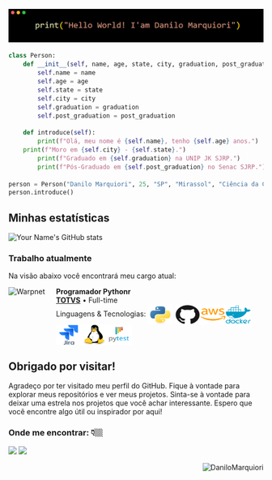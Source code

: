 ![Hello World !](Header.png "Hello World !")

```python
class Person:
    def __init__(self, name, age, state, city, graduation, post_graduation):
        self.name = name
        self.age = age
        self.state = state
        self.city = city
        self.graduation = graduation
        self.post_graduation = post_graduation

    def introduce(self):
        print(f"Olá, meu nome é {self.name}, tenho {self.age} anos.")
	print(f"Moro em {self.city} - {self.state}.")
        print(f"Graduado em {self.graduation} na UNIP JK SJRP.")
        print(f"Pós-Graduado em {self.post_graduation} no Senac SJRP.")

person = Person("Danilo Marquiori", 25, "SP", "Mirassol", "Ciência da Computação", "Inteligencia Artificial")
person.introduce()

```

## Minhas estatísticas

![Your Name's GitHub stats](https://github-readme-stats.vercel.app/api?username=danilomarquiori&show_icons=true&theme=dark)

### Trabalho atualmente
Na visão abaixo você encontrará meu cargo atual:

[<img align="left" height="94px" width="94px" alt="Warpnet" src="https://yt3.googleusercontent.com/ytc/AGIKgqNB0CQ_i8cyTiClwVw5CySwcPd9r3KP5_L4u51SkA=s900-c-k-c0x00ffffff-no-rj"/>](https://www.totvs.com/)

**Programador Pythonr** \
[**TOTVS**](https://www.totvs.com/) • Full-time \
Linguagens & Tecnologias: <img align="center" alt="Danilo-Python" height="40" width="50" src="https://raw.githubusercontent.com/devicons/devicon/master/icons/python/python-original.svg"> <img align="center" alt="Danilo-git" height="40" width="50" src="https://raw.githubusercontent.com/devicons/devicon/master/icons/github/github-original.svg"><img align="center" alt="Danilo-aws" height="40" width="50" src="https://raw.githubusercontent.com/devicons/devicon/master/icons/amazonwebservices/amazonwebservices-plain-wordmark.svg"><img align="center" alt="Danilo-Docker" height="40" width="50" src="https://raw.githubusercontent.com/devicons/devicon/master/icons/docker/docker-plain-wordmark.svg"><img align="center" alt="Danilo-jira" height="40" width="50" src="https://raw.githubusercontent.com/devicons/devicon/master/icons/jira/jira-original-wordmark.svg"><img align="center" alt="Danilo-linux" height="40" width="50" src="https://raw.githubusercontent.com/devicons/devicon/master/icons/linux/linux-original.svg"><img align="center" alt="Danilo-pytest" height="40" width="50" src="https://raw.githubusercontent.com/devicons/devicon/master/icons/pytest/pytest-original-wordmark.svg">


## Obrigado por visitar!
Agradeço por ter visitado meu perfil do GitHub. Fique à vontade para explorar meus repositórios e ver meus projetos. Sinta-se à vontade para deixar uma estrela nos projetos que você achar interessante. Espero que você encontre algo útil ou inspirador por aqui!

### Onde me encontrar: 👇🏼

<div>
  <a href="https://www.instagram.com/danilomarquiori/" target="_blank"><img src="https://img.shields.io/badge/-Instagram-%23E4405F?style=for-the-badge&logo=instagram&logoColor=white" target="_blank"></a>
  <a href="https://www.linkedin.com/in/danilomarquiori/" target="_blank"><img src="https://img.shields.io/badge/-LinkedIn-%230077B5?style=for-the-badge&logo=linkedin&logoColor=white" target="_blank"></a> 
  <p align="right">
	  <img src="https://komarev.com/ghpvc/?username=DaniloMarquiori&label=Visitors" alt="DaniloMarquiori" />
  </p>
</div>
